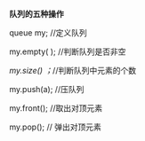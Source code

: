****队列的五种操作****

queue <int> my; //定义队列

my.empty( );   //判断队列是否非空

*my.size() ；*//判断队列中元素的个数

my.push(a); //压队列

my.front(); //取出对顶元素

my.pop(); // 弹出对顶元素